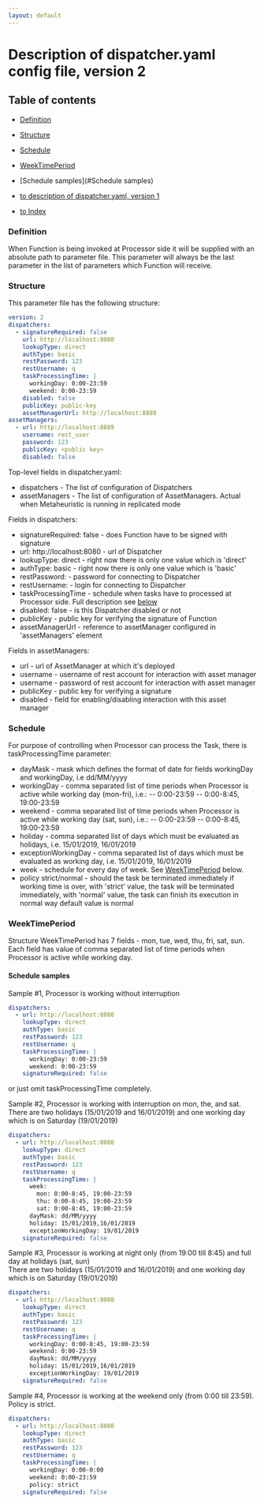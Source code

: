 ```yaml
---
layout: default
---
```


# Description of dispatcher.yaml config file, version 2

## Table of contents

- [Definition](#definition)
- [Structure](#structure)
- [Schedule](#Schedule)
- [WeekTimePeriod](#WeekTimePeriod)
- [Schedule samples](#Schedule samples)

- [to description of dispatcher.yaml, version 1](/p/description-of-dispatcher-yaml-v1)
- [to Index](/index)


### Definition

When Function is being invoked at Processor side it will be supplied with an absolute path to parameter file. 
This parameter will always be the last parameter in the list of parameters which Function will receive.

### Structure

This parameter file has the following structure:   

```yaml
version: 2
dispatchers:   
  - signatureRequired: false
    url: http://localhost:8080   
    lookupType: direct   
    authType: basic   
    restPassword: 123   
    restUsername: q   
    taskProcessingTime: |   
      workingDay: 0:00-23:59   
      weekend: 0:00-23:59   
    disabled: false
    publicKey: public-key
    assetManagerUrl: http://localhost:8889
assetManagers:
  - url: http://localhost:8889
    username: rest_user
    password: 123
    publicKey: <public key>
    disabled: false
```

Top-level fields in dispatcher.yaml:   
- dispatchers - The list of configuration of Dispatchers
- assetManagers - The list of configuration of AssetManagers. 
  Actual when Metaheuristic is running in replicated mode
      
Fields in dispatchers:
- signatureRequired: false - does Function have to be signed with signature  
- url: http://localhost:8080 <string> - url of Dispatcher  
- lookupType: direct - right now there is only one value which is 'direct'  
- authType: basic - right now there is only one value which is 'basic'  
- restPassword: <string> - password for connecting to Dispatcher  
- restUsername: <String> - login for connecting to Dispatcher  
- taskProcessingTime <String> - schedule when tasks have to processed at Processor side. 
    Full description see [below](#schedule)   
- disabled: false - is this Dispatcher disabled or not
- publicKey - public key for verifying the signature of Function
- assetManagerUrl - reference to assetManager configured in 'assetManagers' element

Fields in assetManagers:
- url - url of AssetManager at which it's deployed
- username - username of rest account for interaction with asset manager
- username - password of rest account for interaction with asset manager
- publicKey - public key for verifying a signature
- disabled - field for enabling/disabling interaction with this asset manager  
      
### Schedule   
      
For purpose of controlling when Processor can process the Task, there is taskProcessingTime parameter:

- dayMask - mask which defines the format of date for fields workingDay and workingDay, i.e dd/MM/yyyy   
- workingDay - comma separated list of time periods when Processor is active while working day (mon-fri), i.e.:
    -- 0:00-23:59 
    -- 0:00-8:45, 19:00-23:59 
- weekend - comma separated list of time periods when Processor is active while working day (sat, sun), i.e.:
    -- 0:00-23:59 
    -- 0:00-8:45, 19:00-23:59 
- holiday - comma separated list of days which must be evaluated as holidays, i.e. 15/01/2019, 16/01/2019
- exceptionWorkingDay - comma separated list of days which must be evaluated as working day, 
    i.e. 15/01/2019, 16/01/2019
- week <WeekTimePeriod> - schedule for every day of week. See [WeekTimePeriod](#weektimeperiod) below.
- policy strict/normal - should the task be terminated immediately if working time is over,
             with 'strict' value, the task will be terminated immediately, 
             with 'normal' value, the task can finish its execution in normal way
             default value is normal      

### WeekTimePeriod
Structure WeekTimePeriod has 7 fields - mon, tue, wed, thu, fri, sat, sun. 
Each field has value of comma separated list of time periods when Processor is active while working day.

#### Schedule samples

Sample \#1, Processor is working without interruption

```yaml
dispatchers:   
  - url: http://localhost:8080   
    lookupType: direct   
    authType: basic   
    restPassword: 123   
    restUsername: q   
    taskProcessingTime: |   
      workingDay: 0:00-23:59   
      weekend: 0:00-23:59   
    signatureRequired: false   
```   

or just omit taskProcessingTime completely.


Sample \#2, Processor is working with interruption on mon, the, and sat. 
There are two holidays (15/01/2019 and 16/01/2019) and one working day which is on Saturday (19/01/2019)  

```yaml
dispatchers:   
  - url: http://localhost:8080   
    lookupType: direct   
    authType: basic   
    restPassword: 123   
    restUsername: q   
    taskProcessingTime: |   
      week:
        mon: 0:00-8:45, 19:00-23:59
        thu: 0:00-8:45, 19:00-23:59
        sat: 0:00-8:45, 19:00-23:59
      dayMask: dd/MM/yyyy
      holiday: 15/01/2019,16/01/2019
      exceptionWorkingDay: 19/01/2019
    signatureRequired: false   
```


Sample \#3, Processor is working at night only (from 19:00 till 8:45) and full day at holidays (sat, sun)  
There are two holidays (15/01/2019 and 16/01/2019) and one working day which is on Saturday (19/01/2019)

```yaml
dispatchers:   
  - url: http://localhost:8080   
    lookupType: direct   
    authType: basic   
    restPassword: 123   
    restUsername: q   
    taskProcessingTime: |   
      workingDay: 0:00-8:45, 19:00-23:59
      weekend: 0:00-23:59
      dayMask: dd/MM/yyyy
      holiday: 15/01/2019,16/01/2019
      exceptionWorkingDay: 19/01/2019
    signatureRequired: false   
```


Sample \#4, Processor is working at the weekend only (from 0:00 till 23:59).
Policy is strict.  

```yaml
dispatchers:   
  - url: http://localhost:8080   
    lookupType: direct   
    authType: basic   
    restPassword: 123   
    restUsername: q   
    taskProcessingTime: |   
      workingDay: 0:00-0:00
      weekend: 0:00-23:59
      policy: strict
    signatureRequired: false   
```


